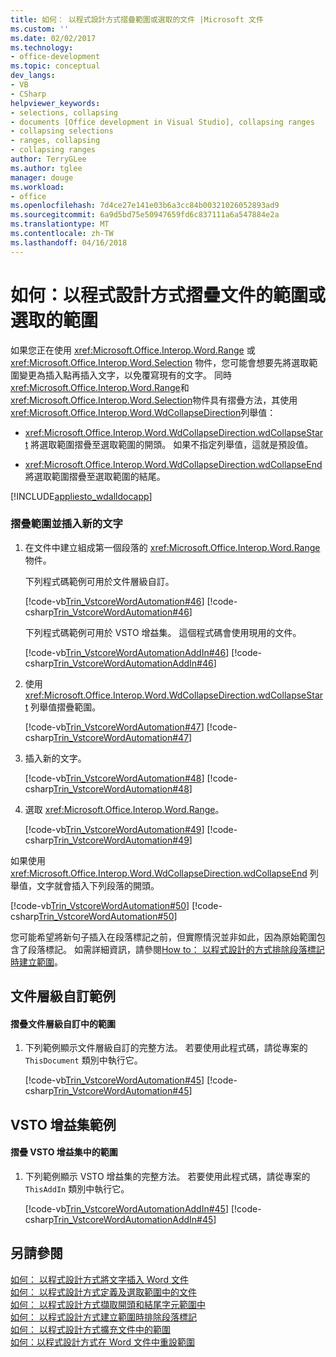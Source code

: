 ```yaml
---
title: 如何： 以程式設計方式摺疊範圍或選取的文件 |Microsoft 文件
ms.custom: ''
ms.date: 02/02/2017
ms.technology:
- office-development
ms.topic: conceptual
dev_langs:
- VB
- CSharp
helpviewer_keywords:
- selections, collapsing
- documents [Office development in Visual Studio], collapsing ranges
- collapsing selections
- ranges, collapsing
- collapsing ranges
author: TerryGLee
ms.author: tglee
manager: douge
ms.workload:
- office
ms.openlocfilehash: 7d4ce27e141e03b6a3cc84b00321026052893ad9
ms.sourcegitcommit: 6a9d5bd75e50947659fd6c837111a6a547884e2a
ms.translationtype: MT
ms.contentlocale: zh-TW
ms.lasthandoff: 04/16/2018
---
```

# <a name="how-to-programmatically-collapse-ranges-or-selections-in-documents"></a>如何：以程式設計方式摺疊文件的範圍或選取的範圍
  如果您正在使用 <xref:Microsoft.Office.Interop.Word.Range> 或 <xref:Microsoft.Office.Interop.Word.Selection> 物件，您可能會想要先將選取範圍變更為插入點再插入文字，以免覆寫現有的文字。 同時<xref:Microsoft.Office.Interop.Word.Range>和<xref:Microsoft.Office.Interop.Word.Selection>物件具有摺疊方法，其使用<xref:Microsoft.Office.Interop.Word.WdCollapseDirection>列舉值：  
  
-   <xref:Microsoft.Office.Interop.Word.WdCollapseDirection.wdCollapseStart> 將選取範圍摺疊至選取範圍的開頭。 如果不指定列舉值，這就是預設值。  
  
-   <xref:Microsoft.Office.Interop.Word.WdCollapseDirection.wdCollapseEnd> 將選取範圍摺疊至選取範圍的結尾。  
  
 [!INCLUDE[appliesto_wdalldocapp](../vsto/includes/appliesto-wdalldocapp-md.md)]  
  
### <a name="to-collapse-a-range-and-insert-new-text"></a>摺疊範圍並插入新的文字  
  
1.  在文件中建立組成第一個段落的 <xref:Microsoft.Office.Interop.Word.Range> 物件。  
  
     下列程式碼範例可用於文件層級自訂。  
  
     [!code-vb[Trin_VstcoreWordAutomation#46](../vsto/codesnippet/VisualBasic/Trin_VstcoreWordAutomationVB/ThisDocument.vb#46)]
     [!code-csharp[Trin_VstcoreWordAutomation#46](../vsto/codesnippet/CSharp/Trin_VstcoreWordAutomationCS/ThisDocument.cs#46)]  
  
     下列程式碼範例可用於 VSTO 增益集。 這個程式碼會使用現用的文件。  
  
     [!code-vb[Trin_VstcoreWordAutomationAddIn#46](../vsto/codesnippet/VisualBasic/Trin_VstcoreWordAutomationAddIn/ThisAddIn.vb#46)]
     [!code-csharp[Trin_VstcoreWordAutomationAddIn#46](../vsto/codesnippet/CSharp/Trin_VstcoreWordAutomationAddIn/ThisAddIn.cs#46)]  
  
2.  使用 <xref:Microsoft.Office.Interop.Word.WdCollapseDirection.wdCollapseStart> 列舉值摺疊範圍。  
  
     [!code-vb[Trin_VstcoreWordAutomation#47](../vsto/codesnippet/VisualBasic/Trin_VstcoreWordAutomationVB/ThisDocument.vb#47)]
     [!code-csharp[Trin_VstcoreWordAutomation#47](../vsto/codesnippet/CSharp/Trin_VstcoreWordAutomationCS/ThisDocument.cs#47)]  
  
3.  插入新的文字。  
  
     [!code-vb[Trin_VstcoreWordAutomation#48](../vsto/codesnippet/VisualBasic/Trin_VstcoreWordAutomationVB/ThisDocument.vb#48)]
     [!code-csharp[Trin_VstcoreWordAutomation#48](../vsto/codesnippet/CSharp/Trin_VstcoreWordAutomationCS/ThisDocument.cs#48)]  
  
4.  選取 <xref:Microsoft.Office.Interop.Word.Range>。  
  
     [!code-vb[Trin_VstcoreWordAutomation#49](../vsto/codesnippet/VisualBasic/Trin_VstcoreWordAutomationVB/ThisDocument.vb#49)]
     [!code-csharp[Trin_VstcoreWordAutomation#49](../vsto/codesnippet/CSharp/Trin_VstcoreWordAutomationCS/ThisDocument.cs#49)]  
  
 如果使用 <xref:Microsoft.Office.Interop.Word.WdCollapseDirection.wdCollapseEnd> 列舉值，文字就會插入下列段落的開頭。  
  
 [!code-vb[Trin_VstcoreWordAutomation#50](../vsto/codesnippet/VisualBasic/Trin_VstcoreWordAutomationVB/ThisDocument.vb#50)]
 [!code-csharp[Trin_VstcoreWordAutomation#50](../vsto/codesnippet/CSharp/Trin_VstcoreWordAutomationCS/ThisDocument.cs#50)]  
  
 您可能希望將新句子插入在段落標記之前，但實際情況並非如此，因為原始範圍包含了段落標記。 如需詳細資訊，請參閱[How to： 以程式設計的方式排除段落標記時建立範圍](../vsto/how-to-programmatically-exclude-paragraph-marks-when-creating-ranges.md)。  
  
## <a name="document-level-customization-example"></a>文件層級自訂範例  
  
#### <a name="to-collapse-a-range-in-a-document-level-customization"></a>摺疊文件層級自訂中的範圍  
  
1.  下列範例顯示文件層級自訂的完整方法。 若要使用此程式碼，請從專案的 `ThisDocument` 類別中執行它。  
  
     [!code-vb[Trin_VstcoreWordAutomation#45](../vsto/codesnippet/VisualBasic/Trin_VstcoreWordAutomationVB/ThisDocument.vb#45)]
     [!code-csharp[Trin_VstcoreWordAutomation#45](../vsto/codesnippet/CSharp/Trin_VstcoreWordAutomationCS/ThisDocument.cs#45)]  
  
## <a name="vsto-add-in-example"></a>VSTO 增益集範例  
  
#### <a name="to-collapse-a-range-in-an-vsto-add-in"></a>摺疊 VSTO 增益集中的範圍  
  
1.  下列範例顯示 VSTO 增益集的完整方法。 若要使用此程式碼，請從專案的 `ThisAddIn` 類別中執行它。  
  
     [!code-vb[Trin_VstcoreWordAutomationAddIn#45](../vsto/codesnippet/VisualBasic/Trin_VstcoreWordAutomationAddIn/ThisAddIn.vb#45)]
     [!code-csharp[Trin_VstcoreWordAutomationAddIn#45](../vsto/codesnippet/CSharp/Trin_VstcoreWordAutomationAddIn/ThisAddIn.cs#45)]  
  
## <a name="see-also"></a>另請參閱  
 [如何： 以程式設計方式將文字插入 Word 文件](../vsto/how-to-programmatically-insert-text-into-word-documents.md)   
 [如何： 以程式設計方式定義及選取範圍中的文件](../vsto/how-to-programmatically-define-and-select-ranges-in-documents.md)   
 [如何： 以程式設計方式擷取開頭和結尾字元範圍中](../vsto/how-to-programmatically-retrieve-start-and-end-characters-in-ranges.md)   
 [如何： 以程式設計方式建立範圍時排除段落標記](../vsto/how-to-programmatically-exclude-paragraph-marks-when-creating-ranges.md)   
 [如何： 以程式設計方式擴充文件中的範圍](../vsto/how-to-programmatically-extend-ranges-in-documents.md)   
 [如何：以程式設計方式在 Word 文件中重設範圍](../vsto/how-to-programmatically-reset-ranges-in-word-documents.md)  
  